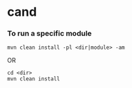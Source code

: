 # cand

### To run a specific module

```shell
mvn clean install -pl <dir|module> -am
```
OR
```shell
cd <dir>
mvn clean install
```